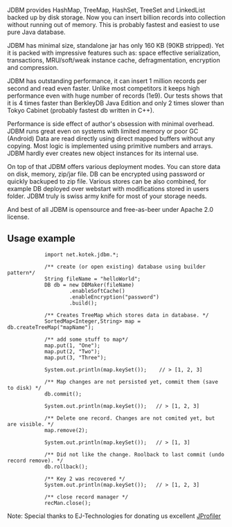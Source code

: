 JDBM provides HashMap, TreeMap, HashSet, TreeSet and LinkedList backed up by disk storage.
Now you can insert billion records into collection without running out of memory.
This is probably fastest and easiest to use pure Java database.

JDBM has minimal size, standalone jar has only 160 KB (90KB stripped). Yet it is packed with
impressive features such as: space effective serialization, transactions, MRU/soft/weak instance cache,
defragmentation, encryption and compression.

JDBM has outstanding performance, it can insert 1 million records per second and read even faster.
Unlike most competitors it keeps high performance even with huge number of records (1e9).
Our tests shows that it is 4 times faster than BerkleyDB Java Edition and only 2 times slower than
Tokyo Cabinet (probably fastest db written in C++).

Performance is side effect of author's obsession with minimal overhead.
JDBM runs great even on systems with limited memory or poor GC (Android)
Data are read directly using direct mapped buffers without any copying.
Most logic is implemented using primitive numbers and arrays. JDBM hardly ever creates new object
instances for its internal use.

On top of that JDBM offers various deployment modes. You can store data on disk, memory,
zip/jar file. DB can be encrypted using password or quickly backuped to zip file.
Various stores can be also combined, for example DB deployed over webstart with modifications
stored in users folder. JDBM truly is swiss army knife for most of your storage needs.

And best of all JDBM is opensource and free-as-beer under Apache 2.0 license.

Usage example
-------------
                import net.kotek.jdbm.*;

                /** create (or open existing) database using builder pattern*/
                String fileName = "helloWorld";
                DB db = new DBMaker(fileName)
                        .enableSoftCache()
                        .enableEncryption("password")
                        .build();

                /** Creates TreeMap which stores data in database. */
                SortedMap<Integer,String> map = db.createTreeMap("mapName");

                /** add some stuff to map*/
                map.put(1, "One");
                map.put(2, "Two");
                map.put(3, "Three");

                System.out.println(map.keySet());    // > [1, 2, 3]

                /** Map changes are not persisted yet, commit them (save to disk) */
                db.commit();

                System.out.println(map.keySet());   // > [1, 2, 3]

                /** Delete one record. Changes are not comited yet, but are visible. */
                map.remove(2);

                System.out.println(map.keySet());   // > [1, 3]

                /** Did not like the change. Roolback to last commit (undo record remove). */
                db.rollback();

                /** Key 2 was recovered */
                System.out.println(map.keySet());   // > [1, 2, 3]

                /** close record manager */
                recMan.close();


Note: Special thanks to EJ-Technologies for donating us excellent
[JProfiler](http://www.ej-technologies.com/products/overview.html)




